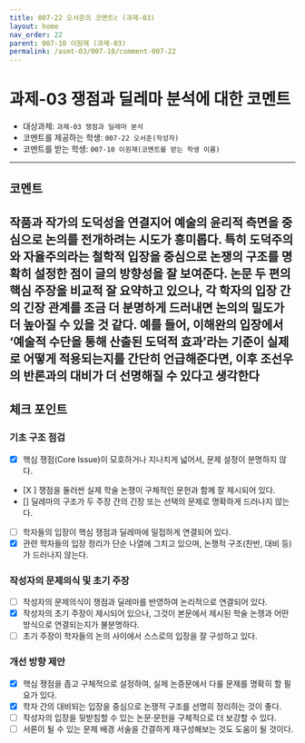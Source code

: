 ```yaml
---
title: 007-22 오서준의 코멘트c (과제-03) 
layout: home
nav_order: 22
parent: 007-10 이원재 (과제-03)
permalink: /asmt-03/007-10/comment-007-22
---
```


# 과제-03 쟁점과 딜레마 분석에 대한 코멘트

- 대상과제: `과제-03 쟁점과 딜레마 분석`
- 코멘트를 제공하는 학생: `007-22 오서준(작성자)` 
- 코멘트를 받는 학생: `007-10 이원재(코멘트를 받는 학생 이름)` 

---

## 코멘트

작품과 작가의 도덕성을 연결지어 예술의 윤리적 측면을 중심으로 논의를 전개하려는 시도가 흥미롭다. 특히 도덕주의와 자율주의라는 철학적 입장을 중심으로 논쟁의 구조를 명확히 설정한 점이 글의 방향성을 잘 보여준다. 논문 두 편의 핵심 주장을 비교적 잘 요약하고 있으나, 각 학자의 입장 간의 긴장 관계를 조금 더 분명하게 드러내면 논의의 밀도가 더 높아질 수 있을 것 같다. 예를 들어, 이해완의 입장에서 ‘예술적 수단을 통해 산출된 도덕적 효과’라는 기준이 실제로 어떻게 적용되는지를 간단히 언급해준다면, 이후 조선우의 반론과의 대비가 더 선명해질 수 있다고 생각한다
---

## 체크 포인트

### **기초 구조 점검**
- [x] 핵심 쟁점(Core Issue)이 모호하거나 지나치게 넓어서, 문제 설정이 분명하지 않다.
- [X ] 쟁점을 둘러싼 실제 학술 논쟁이 구체적인 문헌과 함께 잘 제시되어 있다.
- [] 딜레마의 구조가 두 주장 간의 긴장 또는 선택의 문제로 명확하게 드러나지 않는다.
- [ ] 학자들의 입장이 핵심 쟁점과 딜레마에 밀접하게 연결되어 있다.
- [x] 관련 학자들의 입장 정리가 단순 나열에 그치고 있으며, 논쟁적 구조(찬반, 대비 등)가 드러나지 않는다.

### **작성자의 문제의식 및 초기 주장**
- [ ] 작성자의 문제의식이 쟁점과 딜레마를 반영하여 논리적으로 연결되어 있다.
- [x] 작성자의 초기 주장이 제시되어 있으나, 그것이 본문에서 제시된 학술 논쟁과 어떤 방식으로 연결되는지가 불분명하다.
- [ ] 초기 주장이 학자들의 논의 사이에서 스스로의 입장을 잘 구성하고 있다.

### **개선 방향 제안**
- [x] 핵심 쟁점을 좁고 구체적으로 설정하여, 실제 논증문에서 다룰 문제를 명확히 할 필요가 있다.
- [x] 학자 간의 대비되는 입장을 중심으로 논쟁적 구조를 선명히 정리하는 것이 좋다.
- [ ] 작성자의 입장을 뒷받침할 수 있는 논문·문헌을 구체적으로 더 보강할 수 있다.
- [ ] 서론이 될 수 있는 문제 배경 서술을 간결하게 재구성해보는 것도 도움이 될 것이다.
